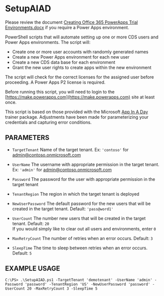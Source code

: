 # SetupAIAD
Please review the document [Creating Office 365 PowerApps Trial Environments.docx](/Creating%20Office%20365%20PowerApps%20Trial%20Environments.docx) if you require a Power Apps environment.

PowerShell scripts that will automate setting up one or more CDS users and Power Apps environments. The script will:
* Create one or more user accounts with randomly generated names
* Create a new Power Apps environment for each new user
* Create a new CDS data base for each environment 
* Grant the new user rights to create apps within the new environment

The script will check for the correct licenses for the assigned user before proceeding. A Power Apps P2 license is required.

Before running this script, you will need to login to the [https://make.powerapps.com](https://make.powerapps.com) site at least once.

This script is based on those provided with the Microsoft [App In A Day](https://aka.ms/AIADEvent) trainer package.  Adjustments have been made for parameterizing your credentials and capturing error conditions.

## PARAMETERS

* `TargetTenant`
Name of the target tenant. Ex: `'contoso'` for admin@contoso.onmicrosoft.com

* `UserName`
The username with appropriate permission in the target tenant. Ex: `'admin'` for admin@contoso.onmicrosoft.com

* `Password`
The password for the user with appropriate permission in the target tenant

* `TenantRegion`
The region in which the target tenant is deployed

* `NewUserPassword`
The default password for the new users that will be created in the target tenant. Default: `'pass@word1'`

* `UserCount`
The number new users that will be created in the target tenant. Default: `20`  
If you would simply like to clear out all users and environments, enter `0`

* `MaxRetryCount`
The number of retries when an error occurs. Default: `3`

* `SleepTime`
The time to sleep between retries when an error occurs. Default: `5`

## EXAMPLE USAGE
`C:\PS> .\SetupAIAD.ps1 -TargetTenant 'demotenant' -UserName 'admin' -Password 'password' -TenantRegion 'US' -NewUserPassword 'password' -UserCount 20 -MaxRetryCount 3 -SleepTime 5` 
